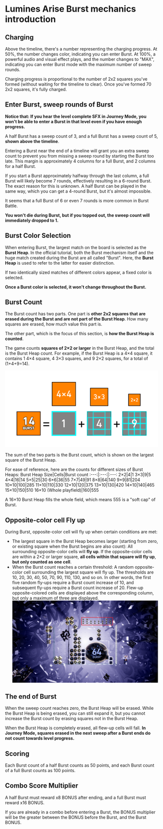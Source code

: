 # Lumines Arise Burst mechanics introduction
## Charging
Above the timeline, there's a number representing the charging progress. At 50%, the number changes color, indicating you can enter Burst. At 100%, a powerful audio and visual effect plays, and the number changes to "MAX", indicating you can enter Burst mode with the maximum number of sweep rounds.

Charging progress is proportional to the number of 2x2 squares you've formed (without waiting for the timeline to clear). Once you've formed 70 2x2 squares, it's fully charged.
## Enter Burst, sweep rounds of Burst 
**Notice that: If you hear the level complete SFX in Journey Mode, you won't be able to enter a Burst in that level even if you have enough progress.**

A half Burst has a sweep count of 3, and a full Burst has a sweep count of 5, **shown above the timeline**.

Entering a Burst near the end of a timeline will grant you an extra sweep count to prevent you from missing a sweep round by starting the Burst too late. This margin is approximately 4 columns for a full Burst, and 2 columns for a half Burst.

If you start a Burst approximately halfway through the last column, a full Burst will likely become 7 rounds, effectively resulting in a 6-round Burst. The exact reason for this is unknown.
A half Burst can be played in the same way, which you can get a 4-round Burst, but it's almost impossible.

It seems that a full Burst of 6 or even 7 rounds is more common in Burst Battle.

**You won't die during Burst, but if you topped out, the sweep count will immediately dropped to 1.**
## Burst Color Selection
When entering Burst, the largest match on the board is selected as the **Burst Heap**. In the official tutorial, both the Burst mechanism itself and the huge match created during the Burst are all called "Burst". Here, the **Burst Heap** is used to refer to the latter for easier distinction.

If two identically sized matches of different colors appear, a fixed color is selected.

**Once a Burst color is selected, it won't change throughout the Burst.**
## Burst Count
The Burst count has two parts. One part is **other 2x2 squares that are erased during the Burst and are not part of the Burst Heap**. How many squares are erased, how much value this part is.

The other part, which is the focus of this section, is **how the Burst Heap is counted**.

The game counts **squares of 2×2 or larger** in the Burst Heap, and the total is the Burst Heap count. For example, if the Burst Heap is a 4×4 square, it contains 1 4×4 square, 4 3×3 squares, and 9 2×2 squares, for a total of (1+4+9=14).

![](pic/burstHeapCalculation.png)

The sum of the two parts is the Burst count, which is shown on the largest square of the Burst Heap.

For ease of reference, here are the counts for different sizes of Burst Heaps:
Burst Heap Size|Cells|Burst count
:---:|:---:|:---:
2×2|4|1
3×3|9|5
4×4|16|14
5×5|25|30
6×6|36|55
7×7|49|91
8×8|64|140
9×9|81|204
10×10|100|285
11×10|110|330
12×10|120|375
13×10|130|420
14×10|140|465
15×10|150|510
16×10 (Whole playfield)|160|555

A 16×10 Burst Heap fills the whole field, which means 555 is a "soft cap" of Burst.
## Opposite-color cell Fly up
During Burst, opposite-color cell will fly up when certain conditions are met:
* The largest square in the Burst Heap becomes larger (starting from zero, or existing square when the Burst begins are also count): All surrounding opposite-color cells will **fly up**. If the opposite-color cells are within a 2×2 or larger square, **all cells within that square will fly up**, **but only counted as one cell**.
* When the Burst count reaches a certain threshold: A random opposite-color cell surrounding the largest square will fly up. The thresholds are 10, 20, 30, 40, 50, 70, 90, 110, 130, and so on. In other words, the first five random fly-ups require a Burst count increase of 10, and subsequent fly-ups require a Burst count increase of 20.
Flew-up opposite-colored cells are displayed above the corresponding column, but only a maximum of three are displayed.
![](pic/screenshot/cellsFlyUp.png)
## The end of Burst
When the sweep count reaches zero, the Burst Heap will be erased. While the Burst Heap is being erased, you can still expand it, but you cannot increase the Burst count by erasing squares not in the Burst Heap.

When the Burst Heap is completely erased, all flew-up cells will fall. **In Journey Mode, squares erased in the next sweep after a Burst ends do not count towards level progress.**
## Scoring
Each Burst count of a half Burst counts as 50 points, and each Burst count of a full Burst counts as 100 points.
## Combo Score Multiplier
A half Burst must reward x8 BONUS after ending, and a full Burst must reward x16 BONUS.

If you are already in a combo before entering a Burst, the BONUS multiplier will be the greater between the BONUS before the Burst, and the Burst BONUS.